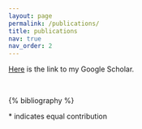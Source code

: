 ```yaml
---
layout: page
permalink: /publications/
title: publications
nav: true
nav_order: 2
---
```


<!-- _pages/publications.md -->
<div class="publications">
  
<p><a href='https://scholar.google.com/citations?user=tnOczoAAAAAJ&hl=en'>Here</a> is the link to my Google Scholar.</p>
<br />

{% bibliography %}

<p>* indicates equal contribution</p>

</div>


